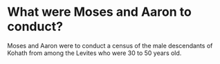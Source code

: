 # What were Moses and Aaron to conduct?

Moses and Aaron were to conduct a census of the male descendants of Kohath from among the Levites who were 30 to 50 years old.
